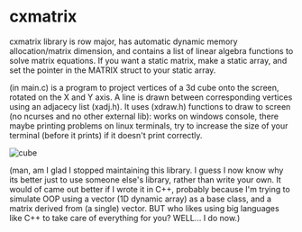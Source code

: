 # cxmatrix
cxmatrix library is row major,
has automatic dynamic memory allocation/matrix dimension, and contains a list of linear algebra functions to solve matrix equations. If you want a static matrix, make a static array, and set the pointer in the MATRIX struct to your static array.

(in main.c) is a program to project vertices of a 3d cube onto the screen, rotated on the X and Y axis. A line is drawn between corresponding vertices using an adjacecy list (xadj.h). It uses (xdraw.h) functions to draw to screen (no ncurses and no other external lib): works on windows console, there maybe printing problems on linux terminals, try to increase the size of your terminal (before it prints) if it doesn't print correctly.

![cube](https://user-images.githubusercontent.com/73267302/109907072-9486ac00-7c6f-11eb-80f4-80105f3fdb45.gif)

(man, am I glad I stopped maintaining this library. I guess I now know why its better just to use someone else's library, rather than write your own. It would of came out better if I wrote it in C++, probably because I'm trying to simulate OOP using a vector (1D dynamic array) as a base class, and a matrix derived from (a single) vector. BUT who likes using big languages like C++ to take care of everything for you? WELL... I do now.)
